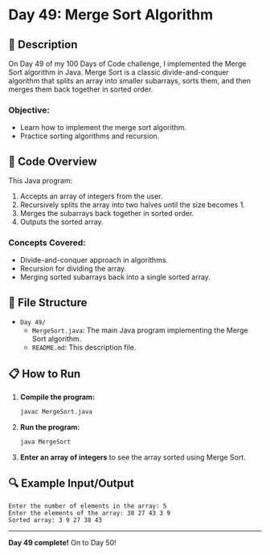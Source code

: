 # Day 49: Merge Sort Algorithm

## 📝 Description

On Day 49 of my 100 Days of Code challenge, I implemented the Merge Sort algorithm in Java. Merge Sort is a classic divide-and-conquer algorithm that splits an array into smaller subarrays, sorts them, and then merges them back together in sorted order.

### **Objective:**
- Learn how to implement the merge sort algorithm.
- Practice sorting algorithms and recursion.

## 🚀 Code Overview

This Java program:
1. Accepts an array of integers from the user.
2. Recursively splits the array into two halves until the size becomes 1.
3. Merges the subarrays back together in sorted order.
4. Outputs the sorted array.

### **Concepts Covered:**
- Divide-and-conquer approach in algorithms.
- Recursion for dividing the array.
- Merging sorted subarrays back into a single sorted array.

## 📂 File Structure
- `Day 49/`
  - `MergeSort.java`: The main Java program implementing the Merge Sort algorithm.
  - `README.md`: This description file.

## 📋 How to Run
1. **Compile the program:**
   ```bash
   javac MergeSort.java
   ```
2. **Run the program:**
   ```bash
   java MergeSort
   ```
3. **Enter an array of integers** to see the array sorted using Merge Sort.

## 🔍 Example Input/Output

```plaintext
Enter the number of elements in the array: 5
Enter the elements of the array: 38 27 43 3 9
Sorted array: 3 9 27 38 43
```

---

**Day 49 complete!** On to Day 50!

